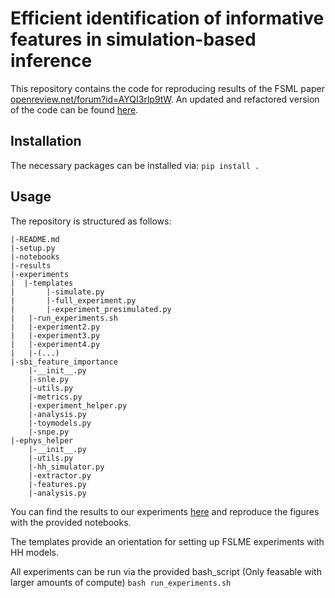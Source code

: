 # Efficient identification of informative features in simulation-based inference
This repository contains the code for reproducing results of the FSML paper [openreview.net/forum?id=AYQI3rlp9tW](https://openreview.net/forum?id=AYQI3rlp9tW). An updated and refactored version of the code can be found [here](https://github.com/berenslab/fslm).

## Installation
The necessary packages can be installed via:
`pip install .`

## Usage
The repository is structured as follows:
```
|-README.md
|-setup.py
|-notebooks
|-results
|-experiments
|  |-templates
|	    |-simulate.py
|	    |-full_experiment.py
|	    |-experiment_presimulated.py
|	|-run_experiments.sh
|	|-experiment2.py
|	|-experiment3.py
|	|-experiment4.py
|	|-(...)
|-sbi_feature_importance
	|-__init__.py
	|-snle.py
	|-utils.py
	|-metrics.py
	|-experiment_helper.py
	|-analysis.py
	|-toymodels.py
	|-snpe.py
|-ephys_helper
	|-__init__.py
	|-utils.py
	|-hh_simulator.py
	|-extractor.py
	|-features.py
	|-analysis.py
```

You can find the results to our experiments [here](https://zenodo.org/record/7104245) and reproduce the figures with the provided notebooks.

The templates provide an orientation for setting up FSLME experiments with HH models.

All experiments can be run via the provided bash_script (Only feasable with larger amounts of compute)
`bash run_experiments.sh`
